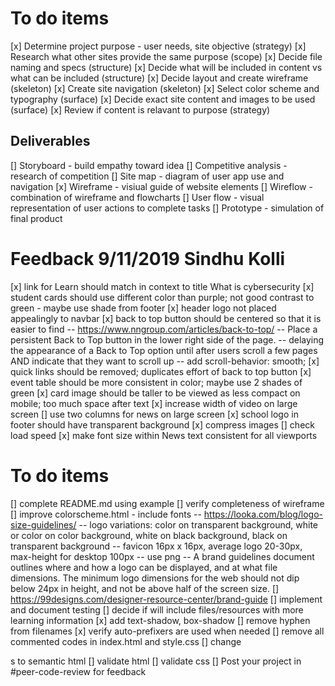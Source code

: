 # To do items
[x] Determine project purpose - user needs, site objective (strategy)
[x] Research what other sites provide the same purpose (scope)
[x] Decide file naming and specs (structure) 
[x] Decide what will be included in content vs what can be included (structure)
[x] Decide layout and create wireframe (skeleton)
[x] Create site navigation (skeleton)
[x] Select color scheme and typography (surface)
[x] Decide exact site content and images to be used (surface)
[x] Review if content is relavant to purpose (strategy)

## Deliverables
[] Storyboard - build empathy toward idea
[] Competitive analysis - research of competition
[] Site map - diagram of user app use and navigation
[x] Wireframe - visiual guide of website elements
[] Wireflow - combination of wireframe and flowcharts
[] User flow - visual representation of user actions to complete tasks
[] Prototype - simulation of final product

# Feedback 9/11/2019 Sindhu Kolli

[x] link for Learn should match in context to title What is cybersecurity
[x] student cards should use different color than purple; not good contrast to green - maybe use shade from footer
[x] header logo not placed appealingly to navbar
[x] back to top button should be centered so that it is easier to find 
-- https://www.nngroup.com/articles/back-to-top/ 
-- Place a persistent Back to Top button in the lower right side of the page. 
-- delaying the appearance of a Back to Top option until after users scroll a few pages AND indicate that they want to scroll up
-- add scroll-behavior: smooth;
[x] quick links should be removed; duplicates effort of back to top button
[x] event table should be more consistent in color; maybe use 2 shades of green
[x] card image should be taller to be viewed as less compact on mobile; too much space after text
[x] increase width of video on large screen
[] use two columns for news on large screen
[x] school logo in footer should have transparent background
[x] compress images
[] check load speed
[x] make font size within News text consistent for all viewports

# To do items
[] complete README.md using example
[] verify completeness of wireframe
[] improve colorscheme.html - include fonts
-- https://looka.com/blog/logo-size-guidelines/
-- logo variations: color on transparent background, white or color on color background, white on black background, black on transparent background
-- favicon 16px x 16px, average logo 20-30px, max-height for desktop 100px
-- use png
-- A brand guidelines document outlines where and how a logo can be displayed, and at what file dimensions. The minimum logo dimensions for the web should not dip below 24px in height, and not be above half of the screen size.
[] https://99designs.com/designer-resource-center/brand-guide
[] implement and document testing
[] decide if will include files/resources with more learning information
[x] add text-shadow, box-shadow
[] remove hyphen from filenames
[x] verify auto-prefixers are used when needed
[] remove all commented codes in index.html and style.css
[] change <div>s to semantic html
[] validate html
[] validate css
[] Post your project in #peer-code-review for feedback